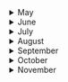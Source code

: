 
<details><summary>May</summary>

##### 25-05-2019
* [Bjarke Ingels says a style is "like a straitjacket"](https://www.dezeen.com/2019/05/22/bjarke-ingels-podcast-interview-style-time-sensitive/) #architecture #Ingels
* [She Had Stage 4 Lung Cancer, and a Mountain to Climb](https://www.nytimes.com/2019/05/22/sports/cancer-mother.html?module=inline) #aconcagua #mountains 
* [London Synphony orchestra, noche luminosa](http://martinwullich.com/london-symphony-orchestra-noche-luminosa/) #Simon Rattle

##### 26-05-2019
* [The 2019 Everest Death Toll Rises to 11](https://www.outsideonline.com/2397250/everest-death-toll-rises-10) #mountain
* [The Indiana Jones of Climate Science](https://www.outsideonline.com/2395102/john-all-scientist-climber-everest) #climate #mountain
* [Marcus Aurelius on Embracing Mortality and the Key to Living with Presence](https://www.brainpickings.org/2019/05/20/marcus-aurelius-meditations-mortality-presence/) #marco aurelio
* [Does Climbing Everest Alter Your Genetic Code?](https://www.outsideonline.com/2330801/does-climbing-everest-alter-your-genetic-code)  (!) #mountain #science #twins
 
###### 27-05-2019
* [How computing's first 'killer app' changed everything](https://www.bbc.com/news/business-47802280)
* [Putting Los Niños in Charge - Abasto Shopping or what to do for the children in...](https://www.nytimes.com/interactive/2019/05/27/travel/family-travel-buenos-aires-argentina.html?action=click&module=Top%20Stories&pgtype=Homepage) #nytimes #abasto

##### 28-05-2019
* [Fixing a toxic work culture: How to encourage active bystanders](https://mitsloan.mit.edu/ideas-made-to-matter/fixing-a-toxic-work-culture-how-to-encourage-active-bystanders)
* [The radical plan to change how antibiotics get developed](https://www.wired.com/story/the-radical-plan-to-change-how-antibiotics-get-developed/)
* [Merging financial savvy and engineering solutions](http://news.mit.edu/2019/student-james-fok-0528): _paradoxes_ about the academia and the financial state of the art
* [Productivity and the joy of doing things the hard way](https://www.wired.com/story/obsession-with-productivity/)

##### 29-05-2019
* [A harrowing journey up the world's fifth highest mountain](https://www.wired.com/story/makalu-mountain-climbing-gallery/) #mountain

##### 30-05-2019
* [The Compleat Guide to Digitizing Your LP Collection](http://blog.birdhouse.org/2011/02/20/digitizing-lps/comment-page-1/) #music
* [Bjarke Ingels says a style is "like a straitjacket"](https://www.dezeen.com/2019/05/22/bjarke-ingels-podcast-interview-style-time-sensitive/) #architecture

##### 31-05-2019
* [The glorius, almost-disconnected boredom of my walk in Japan](https://www.wired.com/story/six-weeks-100s-miles-hours-glorious-boredom-japan/?itm_campaign=BottomRelatedStories_Sections_1) #japan
</p>
</details>

<details><summary>June</summary>
 
##### 01-06-2019
* [A behavioral economist explores poverty and development](http://news.mit.edu/2019/pierre-luc-vautrey-behavioral-economist-0531) #economics #social sciences #humanities

##### 02-06-2019
* [What 10,000 Steps Will Really Get You](https://www.theatlantic.com/health/archive/2019/05/10000-steps-rule/590785/) #fitbit
* [The Ennui of the Fitbit](https://www.theatlantic.com/technology/archive/2015/07/the-ennui-of-the-fitbit/398129/) #fitbit

##### 03-06-2019
* [Boeing Built Deadly Assumptions Into 737 Max, Blind to a Late Design Change](https://www.nytimes.com/2019/06/01/business/boeing-737-max-crash.html?utm_source=pocket-newtab) #aviation

##### 04-06-2019
* [How Bruce Springsteen helped reelect Ronald Reagan](https://www.nationalreview.com/2019/06/bruce-springsteen-album-born-in-the-usa-ronald-reagan-reelection/?utm_source=pocket-newtab) #music

##### 05-06-2019
* ['It’s a miracle': Helsinki's radical solution to homelessness](https://www.theguardian.com/cities/2019/jun/03/its-a-miracle-helsinkis-radical-solution-to-homelessness?utm_source=pocket-newtab) #homeless

##### 06-06-2019
* [Scientists Save Schrödinger's Cat](https://gizmodo.com/scientists-save-schrodingers-cat-1835208353?utm_source=pocket-newtab)
* [A 3-D printer powered by machine vision and artificial intelligence](http://news.mit.edu/2019/inkbit-3d-printer-0604)

##### 07-06-2019
* [Why Should Immigrants ‘Respect Our Borders’? The West Never Respected Theirs](https://www.nytimes.com/2019/06/07/opinion/immigration-reparations.html?action=click&module=Opinion&pgtype=Homepage) #nytimes

##### 08-06-2019
* [Why Were Medieval Europeans So Obsessed With Long, Pointy Shoes?](https://www.atlasobscura.com/articles/medieval-europeans-pointy-shoes?utm_source=pocket-newtab)
* [Energy expenditure using isotope-labelled water (2H218O), exercise performance, skeletal muscle enzyme activities and plasma biochemical parameters in humans during 95 days of endurance exercise with inadequate energy intake](https://www.ncbi.nlm.nih.gov/pubmed/9286604) via [Have We Really Found the Limit of Human Endurance?](https://www.outsideonline.com/2397917/human-endurance-limit-study)

##### 09-06-2019
* [Getting back to nature: how forest bathing can make us feel better](https://www.theguardian.com/environment/2019/jun/08/forest-bathing-japanese-practice-in-west-wellbeing) #nature #health

##### 10-06-2019
* [Applying to graduate school with impostor syndrome](http://gradadmissions.mit.edu/blog/you-are-not-alone-or-i-am-here)
* [A YouTube binge helped invent a new way to diagnose Parkinson's](https://www.wired.co.uk/article/parkinsons-disease-diagnosis-faceprint) #parkinson

##### 11-06-2019
* [They Introduced the World to Songs of Slavery. It Almost Broke Them](https://www.topic.com/they-introduced-the-world-to-songs-of-slavery-it-almost-broke-them?utm_source=pocket-newtab) #spirituals #music

##### 12-06-2019
* [Engineers set the standards](http://news.mit.edu/2019/joanne-yates-engineering-rules-0612) #standards
* [Cerro Torre alpine style](http://publications.americanalpineclub.org/articles/12198037500/Cerro-Torre-Alpine-Style) #Cerro_Torre #mountains
* [Cerro Torre query on American Alpine Club](http://publications.americanalpineclub.org/search/solr?all=cerro+torre) #Cerro_Torre

##### 13-06-2019
* [The disturbing return of scientific racism](https://www.wired.co.uk/article/superior-the-return-of-race-science-angela-saini)

##### 14-06-2019
* [How to build something that lasts 10000 years](http://www.bbc.com/future/story/20190611-how-to-build-something-that-lasts-10000-years)

##### 15-06-2019
* [Aerospace Projects Review Blog- Unbuilt aircraft and spacecraft projects](http://www.aerospaceprojectsreview.com/blog/)

##### 17-06-2019
* [Language wars: the 19 greatest linguistic spats of all time](https://www.theguardian.com/science/2019/jun/17/language-wars-18-greatest-linguistic-spats) #language #theguardian

##### 19-06-2019
* [How Necking Shaped the Giraffe](http://nautil.us/issue/41/selection/how-necking-shaped-the-giraffe-rp) #nature #nautil.us

##### 20-06-2019
* [Heathrow's expansion masterplan is a nightmare, but logistical genius](https://www.wired.co.uk/article/heathrow-expansion-masterplan-m25) #logistics

##### 21-06-2019
* [Glacial Trekking in Patagonia](https://www.ukclimbing.com/articles/destinations/patagonia_trekking-756) #patagonia

##### 22-06-2019
* [Argentina’s blackout and the storm-battered future of the grid](https://arstechnica.com/information-technology/2019/06/argentinas-blackout-and-the-storm-battered-future-of-the-grid/) #Ars_Technica 
* [Machine Learning: Living in the age of AI](http://video.wired.com/watch/machine-learning-living-in-the-age-of-ai-film) #Wired #documentary

##### 23-06-2019
* [Balconies branch out from Sou Fujimoto's tree-like tower in Montpellier](https://www.dezeen.com/2019/06/20/larbre-blanc-tower-sou-fujimoto-montpellier-france/) #architecture

##### 25-06-2019
* [The Hospital Is Too Damn Loud](https://www.theatlantic.com/health/archive/2019/06/too-many-hospital-sounds/592381/)
* [Weird, Wonderful Photos From Another Era](https://www.theatlantic.com/photo/2019/06/weird-wonderful-archival-photos/592426/) #memorabilia
* [Weird, Wonderful Photos From the Archives](https://www.theatlantic.com/photo/2018/01/weird-wonderful-photos-from-the-archives/551378/)

##### 26-06-2019
* [OK, So Here’s The Real Story Of Where ‘OK’ Comes From](https://www.huffpost.com/entry/origin-of-ok-expression-video_n_6133026)
* [Who Has Jurisdiction for Crimes Committed in Space?](http://mentalfloss.com/article/584985/who-has-jurisdiction-for-crimes-committed-in-space) #law

##### 28-06-2019
* [Translating proteins into music, and back](http://news.mit.edu/2019/translating-proteins-music-0626) #MIT #proteins_becomes_music

##### 29-06-2019
* [Tokyo in the 1970s, a pre-blade runner city](https://www.designboom.com/art/tokyo-in-the-1970s-pre-blade-runner-city-photos-by-greg-girard-06-10-2019/) #photography

##### 30-06-2019
* [Game of Thrones: a battle of reality versus fantasy](https://www.wired.com/story/game-of-thrones-a-battle-of-reality-versus-fantasy/) #wired #Yuval Noah Harari
</p>
</details>

<details><summary>July</summary>
 
##### 01-07-2019
* [The Music of silks](http://news.mit.edu/2012/the-music-of-the-silks-1128) #MIT #music

##### 03-07-2019
* [Why plants don’t die from cancer](https://theconversation.com/why-plants-dont-die-from-cancer-119184) #Chernobyl #cancer #nature

##### 04-07-2019
* [The clever cryptography behind Apple's 'Find my' feature](https://www.wired.com/story/apple-find-my-cryptography-bluetooth/) #Apple #cryptography

##### 07-07-2019
* [Top British churches of the past 100 years](https://www.theguardian.com/artanddesign/2019/jul/06/100-churches-100-years-twentieth-century-society-top-british-chruches-past-100-years) #architecture #british #the_guardian

##### 08-07-2019
* [A Mountaineer’s Choice to Never Have Kids](https://www.outsideonline.com/2258581/mountaineers-choice-be-sterilized-climbing) #mountain

##### 10-07-2019
* [Why we see the colors of faces differently than other things](https://www.wired.com/story/why-we-see-the-colors-of-faces-differently-than-other-things/) #perception #wired

##### 12-07-2019
* [A retired teacher found some seahorses off Long Beach. Then he built a secret world for them](https://www.latimes.com/science/la-sci-col1-seahorse-pacific-california-20190709-htmlstory.html?utm_source=pocket-newtab) #science #seahorses

##### 14-07-2019
* [Quiénes pueden llevar la ciencia de los datos a la función pública](https://www.lanacion.com.ar/economia/quienes-pueden-llevar-la-ciencia-de-los-datos-a-la-funcion-publica141x-10-cm-nid2267273) #science #scrapping #accesibility #sarraute #data #argentina

##### 15-07-2019
* [Have Smartphones Destroyed a Generation?](https://www.theatlantic.com/magazine/archive/2017/09/has-the-smartphone-destroyed-a-generation/534198/) #insight

##### 16-07-2019
* [The end of capitalism has begun](https://www.theguardian.com/books/2015/jul/17/postcapitalism-end-of-capitalism-begun) #economics

##### 19-07-2019
* [Notre-Dame came far closer to collapsing than people knew. This is how it was saved](https://www.nytimes.com/interactive/2019/07/16/world/europe/notre-dame.html?utm_source=pocket-newtab) #Notre_Dame

##### 22-07-2019
* [How the Plastics Industry Is Fighting to Keep Polluting the World](https://theintercept.com/2019/07/20/plastics-industry-plastic-recycling/?utm_source=pocket-newtab)
* [Do our pets ever really love us – or do they just stick around for the food?](https://www.theguardian.com/lifeandstyle/2019/jul/16/do-our-pets-ever-really-love-us-or-do-they-just-stick-around-for-the-food?utm_source=pocket-newtab)

##### 23-07-2019
* [How air conditioning created the modern city](https://www.theguardian.com/cities/2018/aug/14/how-air-conditioning-created-modern-city) #insight #cities #urbanism

##### 29-07-2019
* [Towards New Musics: What the future holds for sound creativity](https://www.media.mit.edu/articles/towards-new-musics-what-the-future-holds-for-sound-creativity/) #MIT #Music

##### 30-07-2019
* [The patient mathematician](http://news.mit.edu/2019/wei-zhang-math-collaboration-0729) #MIT #mathematician

</p>
</details>


<details><summary>August</summary>
 
##### 01-08-2019
 
 * [This Is the Beginning of the End of the Beef Industry](https://www.outsideonline.com/2399736/impossible-foods-beyond-meat-alt-meat?utm_source=pocket-newtab) #economics #beef
 
##### 02-08-2019
 * [Why You Need to Make a 'When I Die' File—Before It's Too Late](https://time.com/5640494/why-you-need-to-make-a-when-i-die-file-before-its-too-late/?utm_source=pocket-newtab) #insight #xi'am

##### 03-08-2019
 * [‘I don’t smell!’ Meet the people who have stopped washing](https://www.theguardian.com/lifeandstyle/2019/aug/05/i-dont-smell-meet-the-people-who-have-stopped-washing) #the_guardian #marketing #cultural

##### 04-08-2019
* [The Dollar-And-Cents Case Against Hollywood’s Exclusion of Women](https://fivethirtyeight.com/features/the-dollar-and-cents-case-against-hollywoods-exclusion-of-women/) #economics #gender #psychology

##### 07-08-2019
* [The myth of self-control](https://www.vox.com/science-and-health/2016/11/3/13486940/self-control-psychology-myth) #x'iam #psychology #behaviour

##### 11-08-2019
* [The Benefits of Optimism Are Real](https://www.theatlantic.com/health/archive/2013/03/the-benefits-of-optimism-are-real/273306/) #resilience

##### 12-08-2019
* [Does cable news shape your views?](http://news.mit.edu/2019/partisan-cable-news-0808) #MIT #insight #media

##### 13-08-2019
* [The World’s Wealthiest Family Gets $4 Million Richer Every Hour](https://www.bloomberg.com/features/richest-families-in-the-world/?utm_source=pocket-newtab) #Bloomberg #insight #economy

##### 14-08-2019
* [Inside DeepMind's epic mission to solve science's trickiest problem](https://www.wired.co.uk/article/deepmind-protein-folding)

##### 16-08-2019
* [Aga Khan Program in Islamic Architecture](https://architecture.mit.edu/history-theory-and-criticism/program/aga-khan-program-islamic-architecture) #islamic #architecture

##### 18-08-2019
* [For Women Musicians, Maybelle Carter Set The Standard And Broke The Mold](https://www.npr.org/2019/08/13/748415932/for-women-musicians-maybelle-carter-set-the-standard-and-broke-the-mold) #music #country

##### 19-08-2019
* [Why Are Little Kids in Japan So Independent?](https://www.citylab.com/transportation/2015/09/why-are-little-kids-in-japan-so-independent/407590/) #japan #behaviour #social #citylab 
* [The world’s top deepfake artist is wrestling with the monster he created](https://www.technologyreview.com/s/614083/the-worlds-top-deepfake-artist-is-wrestling-with-the-monster-he-created/) #deepfake #ai

##### 20-08-2019
* [How Language Shapes Our Perception of Reality](https://www.fastcompany.com/40585591/how-language-shapes-our-perception-of-reality) #language #insight #cognitive #perception 

##### 22-08-2019
* [UK rail line becomes first in world to be powered by solar farm](https://www.theguardian.com/business/2019/aug/22/wessex-rail-line-plugs-into-solar-power) #solar #environment #the_guardian

##### 22-08-2019
* [There’s a dark side to meditation that no one talks about](https://qz.com/993465/theres-a-dark-side-to-meditation-that-no-one-talks-about/) #meditation #zen #insight #health #mental #makyo

##### 30-08-2019
* [A very deep dive into iOS Exploit chains found in the wild](https://googleprojectzero.blogspot.com/2019/08/a-very-deep-dive-into-ios-exploit.html?m=1) #security #ios #apple

</p>
</details>
<details><summary>September</summary>
 
##### 02-09-2019
* [How to Really Listen to Music](https://www.theparisreview.org/blog/2019/08/22/how-to-actually-listen-to-music/) #music #insight
* [MIT report examines how to make technology work for society](https://workofthefuture.mit.edu/sites/default/files/2019-09/WorkoftheFuture_Report_Shaping_Technology_and_Institutions.pdf) #insight #work #future #MIT

##### 06-09-2019
 * [Malcolm Gladwell on the consequences of misreading a stranger](https://www.theguardian.com/news/audio/2019/sep/06/malcolm-gladwell-on-the-consequences-of-misreading-a-stranger-podcast) #insight #ideas

##### 07-09-2019
 * [David Fincher's opening titles retrospective](https://www.artofthetitle.com/feature/david-fincher-a-film-title-retrospective/) #filming #insight
 
##### 10-09-2019
 * [Uncovering links between architecture, politics, and society](http://news.mit.edu/2019/timothy-hyde-architecture-0910) #architecture #insight #politics #social

##### 11-09-2019
 * [A New Timeline of the Day the Dinosaurs Began to Die Out](https://www.nytimes.com/2019/09/10/science/chicxulub-asteroid-impact-dinosaurs.html?fallback=0&recId=1Qi26NIRawnyRM5t848qasKc8D9&locked=0&geoContinent=SA&geoRegion=C&recAlloc=control&geoCountry=AR&blockId=home-discovery-vi-prg&imp_id=533783821&action=click&module=Discovery&pgtype=Homepage) #insight #science #dinosaur

##### 13-09-2019
 * [When rats work to protect human safety](http://news.mit.edu/2019/jia-hui-lee-student-0906) #cultural relations #insight #nature #animals #rats
 
##### 16-09-2019
 * [Flirty or Friendzone? New AI Scans Your Texts for True Love](https://www.wired.com/story/ai-apps-texting-flirting-romance/?bxid=5cec24ecfc942d3ada051eca&cndid=52112228&esrc=Wired_etl_load&source=EDT_WIR_NEWSLETTER_0_DAILY_ZZ&utm_brand=wired&utm_campaign=aud-dev&utm_mailing=WIR_Daily_091619&utm_medium=email&utm_source=nl&utm_term=list1_p2) #relations #insight #wired #ai
 
##### 20-09-2019
 * [AI Could Reinvent Medicine—Or Become a Patient's Nightmare](https://www.wired.com/story/ai-could-reinvent-medicineor-become-a-patients-nightmare/?bxid=5cec24ecfc942d3ada051eca&cndid=52112228&esrc=Wired_etl_load&source=EDT_WIR_NEWSLETTER_0_DAILY_ZZ&utm_brand=wired&utm_campaign=aud-dev&utm_mailing=WIR_Daily_091919&utm_medium=email&utm_source=nl&utm_term=list2_p4) #Wired #AI #medicine

##### 25-09-2019
 * [Open-minded people have a different visual perception of reality](https://qz.com/997679/open-minded-people-have-a-different-visual-perception-of-reality/) #perception #insight

##### 26-09-2019
 * [Curiosity Depends on What You Already Know](http://nautil.us/issue/33/attraction/curiosity-depends-on-what-you-already-know) #curiosity #insight #mindset
 
##### 27-09-2019
 * [how to do nothing](https://medium.com/@the_jennitaur/how-to-do-nothing-57e100f59bbb) #insight #mindset #idea
 * [Jenny Odell on why we need to learn to do nothing: ‘It's a reminder that you're alive’](https://www.theguardian.com/lifeandstyle/2019/sep/27/jenny-odell-on-why-we-need-to-learn-to-do-nothing-its-a-reminder-that-youre-alive) #insight #mindset #idea
 
##### 30-09-2019
 * [Using math to blend musical notes seamlessly](http://news.mit.edu/2019/math-portamento-music-0927) #portamento #music #idea
</p>
</details>
<details><summary>October</summary>

##### 09-10-2019
 * [This AI Can Spot Art Forgeries by Looking at One Brushstroke](https://www.technologyreview.com/s/609524/this-ai-can-spot-art-forgeries-by-looking-at-one-brushstroke/) #ai #algorithm #technology_review

##### 11-10-2019
 * [Personalized medicine: Time for one-person trials](https://www.nature.com/news/personalized-medicine-time-for-one-person-trials-1.17411) #trial #xiam #nature #science
 
 * [Patient-Customized Oligonucleotide Therapy for a Rare Genetic Disease](https://www.nejm.org/doi/full/10.1056/NEJMoa1813279) #trial #xiam #personal_drug #science

* [Scientists Designed a Drug for Just One Patient](https://www.nytimes.com/2019/10/09/health/mila-makovec-drug.html) #trial #xiam #personal_drug #science

##### 12-10-2019
 * [Busting the myth that depression doesn't affect people in poor countries](https://www.theguardian.com/society/2019/apr/30/busting-the-myth-that-depression-doesnt-affect-people-in-poor-countries) #disorder #depression #the_guardian

##### 13-10-2019
 * [The mystery of the missing Leonardo: where is Da Vinci’s $450m Jesus?](https://www.theguardian.com/artanddesign/2019/oct/13/leonardo-da-vinci-salvator-mundi-jesus-louvre-exhibition) #missing #leonardo_da_vinci #the_guardian #art
 
##### 14-10-2019
 * [Digital dystopia: how algorithms punish the poor](https://www.theguardian.com/technology/2019/oct/14/automating-poverty-algorithms-punish-poor) #algorithm #poverty #the_guardian #insight

##### 16-10-2019
 * [How the Bauhaus Kept the Nazis at Bay, Until It Couldn’t](https://www.citylab.com/design/2019/03/walter-gropius-bauhaus-art-school-nazi-germany-anniversary/583999/) #bauhaus #architecture #regime #citylab
 
##### 19-10-2019
 * [Catalonia has created a new kind of online activism. Everyone should pay attention](https://www.wired.co.uk/article/barcelonia-riots-catalonia-protests-news) #barcelona #friend-to-friend #topology #anonymity #social_activism

##### 19-10-2019
 * [Deploying drones to prepare for climate change](http://news.mit.edu/2019/norhan-bayomi-drones-climate-change-1004) #insight #drones #MIT #climate_change #climate_refugees
 
##### 24-10-2019
 * [Carl Safina Is Certain Your Dog Loves You](https://www.nytimes.com/2019/10/21/science/carl-safina-animal-cognition.html) #insight #dog #science #cognition
 * [Hello quantum world! Google publishes landmark quantum supremacy claim](https://www.nature.com/articles/d41586-019-03213-z) #google #quantum #computing #nature
 * [Why sexist bias in natural history museums really matters](https://www.theguardian.com/science/shortcuts/2019/oct/23/bad-science-sexist-bias-natural-history-museums-specimens) #google #sexism #bias #the_guardian #museum

##### 25-10-2019
 * [The Necessity of Musical Hallucinations](http://nautil.us/issue/77/underworlds/the-necessity-of-musical-hallucinations-rp) #insight #music #science #cognition
 
##### 26-10-2019
 * [Comic strips, goofy snaps and mirror selfies: inside Prince’s private archive](https://www.theguardian.com/music/2019/oct/26/prince-private-archive-memoir-comic-strips-snaps-selfies) #Prince #music
 
##### 29-10-2019
 * [State of the Art: Banksy’s legendary prank reveals the paradox of spectacle](http://dailytrojan.com/2018/10/23/state-of-the-art-banksys-legendary-prank-reveals-the-paradox-of-spectacle/) #Banksy #art #paradox
 
##### 30-10-2019
 * ['Sober but very immoral': What Victorian-era 'poverty maps' tell us about London today](https://www.theguardian.com/cities/2019/oct/30/what-victorian-era-poverty-maps-tell-us-about-london-today) #poverty #data_visualization #maps #the_guardian

##### 30-10-2019
 * [She climbed Everest nine times and set a world record – so why doesn’t she have sponsors?](https://www.theguardian.com/world/2019/oct/31/mount-everest-lhakpa-sherpa-climbed-nine-times-world-record) #sponsorship #everest #the_guardian #tibetan_woman `“If there weren’t any Sherpas,” she tells me, “nobody could climb Everest”`
 
</p>
</details>
<details><summary>November</summary>

##### 4-11-2019
* [Blue spaces: why time spent near water is the secret of happiness](https://www.theguardian.com/lifeandstyle/2019/nov/03/blue-space-living-near-water-good-secret-of-happiness) #insight #nature

##### 7-11-2019
* [Philip Glass Is Too Busy to Care About Legacy](https://www.nytimes.com/2019/11/07/arts/music/philip-glass-akhnaten-met-opera.html?action=click&module=Editors%20Picks&pgtype=Homepages) #insight #music #minimalism

##### 8-11-2019
* [If traumatic brain injuries can impact the parts of the brain responsible for personality, judgment, and impulse control, maybe injury should be a mitigating factor in criminal trials](https://longreads.com/2019/10/22/the-final-five-percent/) #brain #justice #science #judgment

##### 10-11-2019
* [The Story of Sandworm, the Kremlin's Most Dangerous Hackers](https://www.wired.com/story/sandworm-kremlin-most-dangerous-hackers/) #wired #hackers

##### 12-11-2019
* [The ABCs of SOS](https://www.outsideonline.com/2404816/wilderness-rescue-emergency-tips) #rescue #tips
* [China's social credit system is coming for businesses too](https://www.wired.co.uk/article/china-corporate-social-credit-system-companies) #economics #china

##### 13-11-2019
* [Where Do Hippos Wander? An Aquatic Mystery, Solved](https://www.wired.com/story/where-do-hippos-wander/) #hippos #science #insight #wandering #wired

##### 14-11-2019
* [New artificial intelligence system automatically evolves to evade internet censorship](https://techxplore.com/news/2019-11-artificial-intelligence-automatically-evolves-evade.html) #censorship #algorithm #ai

##### 15-11-2019
* [Why Lionel Messi is the perfect mathematician](http://www.maths.ox.ac.uk/node/33660) #Messi #mathematics #insight

##### 16-11-2019
* [Tesis de doctorado del Dr. René Favaloro](http://blog.sedici.unlp.edu.ar/2019/05/09/tesis-del-dr-rene-favaloro-disponible-en-sedici/) #Favaloro #science #digital

##### 17-11-2019
* [Nestlé Is Sucking the World’s Aquifers Dry](https://longreads.com/2017/10/04/nestle-is-sucking-the-worlds-aquifers-dry/) #natural_resources #water #scarcity

##### 19-11-2019
* [How Discovering an Equation for Altruism Cost George Price Everything](http://nautil.us/blog/how-discovering-an-equation-for-altruism-cost-george-price-everything) #altruism #science #nautil.us #equation #mathematics
* [New boiler, £0? The plumber, hairdresser and beautician who work for free](https://www.theguardian.com/money/2019/nov/19/new-altruists-hairdresser-plumber-beautician-work-for-free-rough-sleepers-haircuts) #altruism #the_guardian #society

##### 20-11-2019
* [Drawing With Drones Over the Salt Flats of Bolivia](https://www.wired.com/story/drones-salt-flats-bolivia-gallery/) #Bolivia #nature #photography #dron #wired
* [How the Dumb Design of a WWII Plane Led to the Macintosh](https://www.wired.com/story/how-dumb-design-wwii-plane-led-macintosh/) #design #insight #ideas #wired


</p>
</details>
</details
